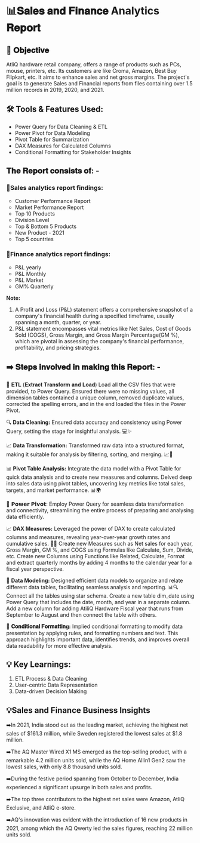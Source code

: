 <h1>📊𝐒𝐚𝐥𝐞𝐬 𝐚𝐧𝐝 𝐅𝐢𝐧𝐚𝐧𝐜𝐞 Analytics 𝐑𝐞𝐩𝐨𝐫𝐭 </h1>

<h2>🎯 𝐎𝐛𝐣𝐞𝐜𝐭𝐢𝐯𝐞</h2>
AtliQ hardware retail company, offers a range of products such as PCs, mouse, printers, etc. Its customers are like Croma, Amazon, Best Buy Flipkart, etc. 
It aims to enhance sales and net gross margins. The project's goal is to generate Sales and Financial reports from files containing over 1.5 million records in 2019, 2020, and 2021.

<h2>🛠️ Tools & Features Used:</h2>
<ul><li>Power Query for Data Cleaning & ETL</li>
<li>Power Pivot for Data Modeling</li>
<li>Pivot Table for Summarization</li>
<li>DAX Measures for Calculated Columns</li>
<li>Conditional Formatting for Stakeholder Insights</li></ul>

<h2>𝐓𝐡𝐞 𝐑𝐞𝐩𝐨𝐫𝐭 𝐜𝐨𝐧𝐬𝐢𝐬𝐭𝐬 𝐨𝐟: -</h2>

<h3>🎯Sales analytics report findings:</h3>

<ul type="circle"><li>Customer Performance Report</li>
<li>Market Performance Report</li>
<li>Top 10 Products</li>
<li>Division Level</li>
<li>Top & Bottom 5 Products</li>
<li>New Product - 2021</li>
<li>Top 5 countries</li>
</ul>

<h3>🎯Finance analytics report findings:</h3>
<ul type="circle">
<li>P&L yearly</li>
<li>P&L Monthly</li>
<li>P&L Market</li>
<li>GM% Quarterly</li>
</ul>

<b>Note:</b>
1) A Profit and Loss (P&L) statement offers a comprehensive snapshot of a company's financial health during a specified timeframe, usually spanning a month, quarter, or year.
2) P&L statement encompasses vital metrics like Net Sales, Cost of Goods Sold (COGS), Gross Margin, and Gross Margin Percentage(GM %), which are pivotal in assessing the company's financial performance, profitability, and pricing strategies.

<h2>➡️ 𝐒𝐭𝐞𝐩𝐬 𝐢𝐧𝐯𝐨𝐥𝐯𝐞𝐝 𝐢𝐧 𝐦𝐚𝐤𝐢𝐧𝐠 𝐭𝐡𝐢𝐬 𝐑𝐞𝐩𝐨𝐫𝐭: -</h2>

🔄 𝐄𝐓𝐋 (𝐄𝐱𝐭𝐫𝐚𝐜𝐭 𝐓𝐫𝐚𝐧𝐬𝐟𝐨𝐫𝐦 𝐚𝐧𝐝 𝐋𝐨𝐚𝐝) Load all the CSV files that were provided, to Power Query. Ensured there were no missing values, all dimension tables contained a unique column, removed duplicate values, corrected the spelling errors, and in the end loaded the files in the Power Pivot.

🔍 **Data Cleaning:** Ensured data accuracy and consistency using Power Query, setting the stage for insightful analysis. 💻✨

📈 **Data Transformation:** Transformed raw data into a structured format, making it suitable for analysis by filtering, sorting, and merging. 📈💼

📊 **Pivot Table Analysis:** Integrate the data model with a Pivot Table for quick data analysis and to create new measures and columns. Delved deep into sales data using pivot tables, uncovering key metrics like total sales, targets, and market performance. 📊🌍

🔧 𝗣𝗼𝘄𝗲𝗿 𝗣𝗶𝘃𝗼𝘁: Employ Power Query for seamless data transformation and connectivity, streamlining the entire process of preparing and analysing data efficiently.


📈 **DAX Measures:** Leveraged the power of DAX to create calculated columns and measures, revealing year-over-year growth rates and cumulative sales. 🔢💡
                  Create new Measures such as Net sales for each year, Gross Margin, GM %, and COGS using Formulas like Calculate, Sum, Divide, etc. Create new Columns using Functions like Related, Calculate, Format and extract quarterly months by adding 4 months to the calendar year for a fiscal year perspective.


🔧 **Data Modeling:** Designed efficient data models to organize and relate different data tables, facilitating seamless analysis and reporting. 📊🔍 
                      Connect all the tables using star schema. 
                      Create a new table dim_date using Power Query that includes the date, month, and year in a separate column. Add a new column for adding AtiliQ Hardware Fiscal year that runs from September to August and then connect the table with others.

🔄 **𝐂𝐨𝐧𝐝𝐢𝐭𝐢𝐨𝐧𝐚𝐥 𝐅𝐨𝐫𝐦𝐚𝐭𝐭𝐢𝐧g:**  Implied conditional formatting to modify data presentation by applying rules, and formatting numbers and text. This approach highlights important data, identifies trends, and improves overall data readability for more effective analysis.


<h2>💡 Key Learnings:</h2>

1) ETL Process & Data Cleaning
2) User-centric Data Representation
3) Data-driven Decision Making

<h2>💡Sales and Finance Business Insights</h2>

➡️In 2021, India stood out as the leading market, achieving the highest net sales of $161.3 million, while Sweden registered the lowest sales at $1.8 million.

➡️The AQ Master Wired X1 MS emerged as the top-selling product, with a remarkable 4.2 million units sold, while the AQ Home Allin1 Gen2 saw the lowest sales, with only 8.8 thousand units sold.

➡️During the festive period spanning from October to December, India experienced a significant upsurge in both sales and profits.

➡️The top three contributors to the highest net sales were Amazon, AtliQ Exclusive, and AtliQ e-store.

➡️AQ's innovation was evident with the introduction of 16 new products in 2021, among which the AQ Qwerty led the sales figures, reaching 22 million units sold.

